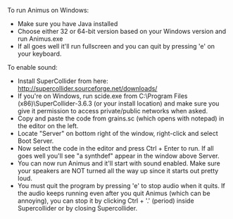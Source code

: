 To run Animus on Windows:
- Make sure you have Java installed
- Choose either 32 or 64-bit version based on your Windows version and run Animus.exe
- If all goes well it'll run fullscreen and you can quit by pressing 'e' on your keyboard.

To enable sound:

- Install SuperCollider from here: http://supercollider.sourceforge.net/downloads/
- If you're on Windows, run scide.exe from C:\Program Files (x86)\SuperCollider-3.6.3 (or your install location) and make sure you give it permission to access private/public networks when asked.
- Copy and paste the code from grains.sc (which opens with notepad) in the editor on the left.
- Locate "Server" on bottom right of the window, right-click and select Boot Server.
- Now select the code in the editor and press Ctrl + Enter to run. If all goes well you'll see "a synthdef" appear in the window above Server.
- You can now run Animus and it'll start with sound enabled. Make sure your speakers are NOT turned all the way up since it starts out pretty loud. 
- You must quit the program by pressing 'e' to stop audio when it quits. If the audio keeps running even after you quit Animus (which can be annoying), you can stop it by clicking Ctrl + '.' (period) inside Supercollider or by closing Supercollider.